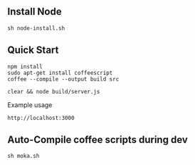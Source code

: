 Install Node
------------

    sh node-install.sh

Quick Start
-----------------------

    npm install
    sudo apt-get install coffeescript
    coffee --compile --output build src

    clear && node build/server.js

Example usage

    http://localhost:3000

Auto-Compile coffee scripts during dev
--------------------------------------

    sh moka.sh
